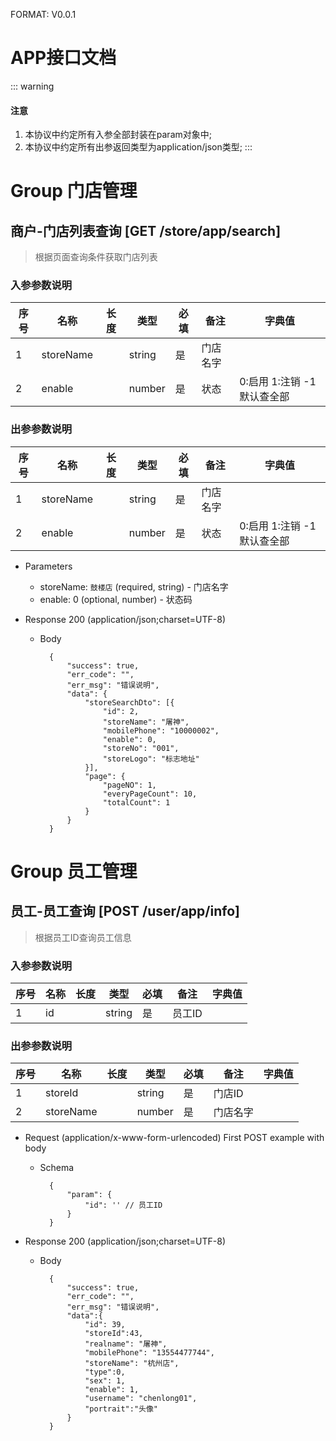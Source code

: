 FORMAT: V0.0.1

# APP接口文档

::: warning
#### <i class="fa fa-warning"></i> 注意
1. 本协议中约定所有入参全部封装在param对象中;
2. 本协议中约定所有出参返回类型为application/json类型;
:::

# Group 门店管理

## 商户-门店列表查询 [GET /store/app/search]
> 根据页面查询条件获取门店列表

### 入参参数说明
序号 | 名称 | 长度 | 类型 | 必填 | 备注 | 字典值
----|------|----|------|----|------|----
1 | storeName | | string | 是 | 门店名字 |
2 | enable | | number | 是 | 状态 | 0:启用 1:注销 -1默认查全部

### 出参参数说明
序号 | 名称 | 长度 | 类型 | 必填 | 备注 | 字典值
----|------|----|------|----|------|----
1 | storeName | | string | 是 | 门店名字 |
2 | enable | | number | 是 | 状态 | 0:启用 1:注销 -1默认查全部

+ Parameters
    + storeName: `鼓楼店` (required, string) - 门店名字
    + enable: 0 (optional, number) - 状态码

+ Response 200 (application/json;charset=UTF-8)
    
    + Body

            {
                "success": true,
                "err_code": "",
                "err_msg": "错误说明",
                "data": {
                    "storeSearchDto": [{
                        "id": 2,
                        "storeName": "屠神",
                        "mobilePhone": "10000002",
                        "enable": 0,
                        "storeNo": "001",
                        "storeLogo": "标志地址"
                    }],
                    "page": {
                        "pageNO": 1,
                        "everyPageCount": 10,
                        "totalCount": 1
                    }
                }
            }


# Group 员工管理
 
## 员工-员工查询  [POST /user/app/info]
> 根据员工ID查询员工信息

### 入参参数说明
序号 | 名称 | 长度 | 类型 | 必填 | 备注 | 字典值
----|------|----|------|----|------|----
1 | id | | string | 是 | 员工ID |

### 出参参数说明
序号 | 名称 | 长度 | 类型 | 必填 | 备注 | 字典值
----|------|----|------|----|------|----
1 | storeId | | string | 是 | 门店ID |
2 | storeName | | number | 是 | 门店名字 |

+ Request (application/x-www-form-urlencoded)
First POST example with body

    + Schema

            {
                "param": {
                    "id": '' // 员工ID
                }
            }
       
+ Response 200 (application/json;charset=UTF-8)
    
    + Body
    
            {
                "success": true,
                "err_code": "",
                "err_msg": "错误说明",
                "data":{
                    "id": 39,
                    "storeId":43,
                    "realname": "屠神", 
                    "mobilePhone": "13554477744",
                    "storeName": "杭州店",
                    "type":0,
                    "sex": 1,
                    "enable": 1,
                    "username": "chenlong01",
                    "portrait":"头像"
                }
            }
